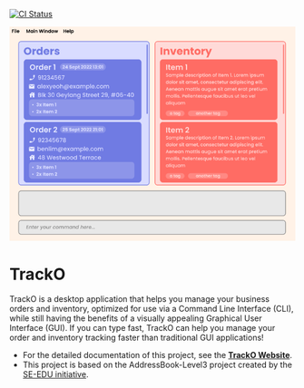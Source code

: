 [![CI Status](https://github.com/se-edu/addressbook-level3/workflows/Java%20CI/badge.svg)](https://github.com/se-edu/addressbook-level3/actions)

![Ui](docs/images/Ui.png)

# TrackO

TrackO is a desktop application that helps you manage your business orders and inventory, optimized for use via a 
Command Line Interface (CLI), while still having the benefits of a visually appealing Graphical User Interface (GUI).
If you can type fast, TrackO can help you manage your order and inventory tracking faster than traditional GUI 
applications!

* For the detailed documentation of this project, see the **[TrackO Website](https://ay2223s1-cs2103t-w15-3.github.io/tp/)**.
* This project is based on the AddressBook-Level3 project created by the [SE-EDU initiative](https://se-education.org).